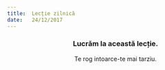 ```yaml
---
title:  Lecție zilnică
date:   24/12/2017
---
```


### <center>Lucrăm la această lecție.</center>
<center>Te rog intoarce-te mai tarziu.</center>